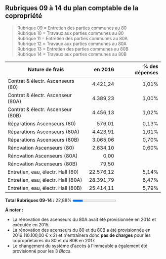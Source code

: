 ## Rubriques 09 à 14 du plan comptable de la copropriété 

> Rubrique 09 = Entretien des parties communes au 80  
> Rubrique 10 = Travaux aux parties communes au 80  
> Rubrique 11 = Entretien des parties communes au 80A  
> Rubrique 12 = Travaux aux parties communes au 80A  
> Rubrique 13 = Entretien des parties communes au 80B  
> Rubrique 14 = Travaux aux parties communes au 80B  

| Nature de frais | en 2016 | % des dépenses |
| --- | ---: | ---:  |
| Contrat & électr. Ascenseurs (80) | 4.421,24 | 1,01% |
| Contrat & électr. Ascenseur (80A) | 4.389,23 | 1,00% |
| Contrat & électr. Ascenseur (80B) | 4.456,13 | 1,02% |
| Réparations Ascenseurs (80) | 576,01 | 0,13% |
| Réparations Ascenseurs (80A) | 4.423,91 | 1,01% |
| Réparations Ascenseurs (80B) | 3.065,06 | 0,70% |
| Rénovation Ascenseurs (80) | 2.634,10 | 0,60% |
| Rénovation Ascenseurs (80A) | 0,00 | &nbsp; |
| Rénovation Ascenseurs (80B) | 79,50 | &nbsp; |
| Entretien, eau, électr. Hall (80) | 22.576,12 | 5,14% |
| Entretien, eau, électr. Hall (80A) | 28.391,79 | 6,47% |
| Entretien, eau, électr. Hall (80B) | 25.414,11 | 5,79% |

**Total Rubriques 09-14 :** 22,88% <progress value="22.88" max="100">22,88 %</progress>

**&Aacute; noter :**  

* La rénovation des acenseurs du 80A avait été provisionnée en 2014 et exécutée en 2015.  
* La rénovation des acenseurs du 80 et du 80B a été provisionnée en 2016 (10.100,00 &euro; x 2) et n'entraînera donc **pas de charges** pour les copropriétaires du 80 et du 80B en 2017.  
* Le changement du système d'accès à l'immeuble a également été provisionné pour les 3 *Blocs*.  


